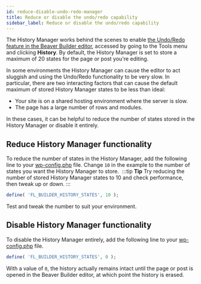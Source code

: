 ```yaml
---
id: reduce-disable-undo-redo-manager
title: Reduce or disable the undo/redo capability
sidebar_label: Reduce or disable the undo/redo capability
---
```


The History Manager works behind the scenes to enable [the Undo/Redo feature in the Beaver Builder editor](/beaver-builder/getting-started/bb-editor-basics/undo-redo.md), accessed by going to the Tools menu and clicking **History**. By default, the History Manager is set to store a maximum of 20 states for the page or post you're editing.

In some environments the History Manager can cause the editor to act sluggish and using the Undo/Redo functionality to be very slow. In particular, there are two interacting factors that can cause the default maximum of stored History Manager states to be less than ideal:
​
* Your site is on a shared hosting environment where the server is slow.
* The page has a large number of rows and modules.

In these cases, it can be helpful to reduce the number of states stored in the History Manager or disable it entirely.
​
## Reduce History Manager functionality

To reduce the number of states in the History Manager, add the following line to your [wp-config.php](https://wordpress.org/support/article/editing-wp-config-php/) file. Change `10` in the example to the number of states you want the History Manager to store.
​
:::tip **Tip**
Try reducing the number of stored History Manager states to 10 and check performance, then tweak up or down.
:::

```php
define( 'FL_BUILDER_HISTORY_STATES', 10 );
```
Test and tweak the number to suit your environment.

## Disable History Manager functionality

To disable the History Manager entirely, add the following line to your [wp-config.php](https://wordpress.org/support/article/editing-wp-config-php/) file.
​
```php
define( 'FL_BUILDER_HISTORY_STATES', 0 );
```

With a value of `0`, the history actually remains intact until the page or post is opened in the Beaver Builder editor, at which point the history is erased.
